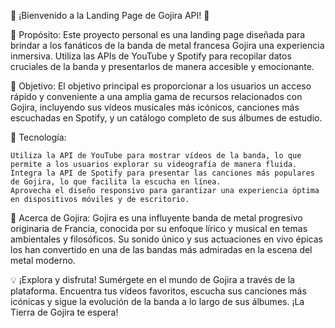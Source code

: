 🤖 ¡Bienvenido a la Landing Page de Gojira API! 🚀

📌 Propósito:
Este proyecto personal es una landing page diseñada para brindar a los fanáticos de la banda de metal francesa Gojira una experiencia inmersiva. Utiliza las APIs de YouTube y Spotify para recopilar datos cruciales de la banda y presentarlos de manera accesible y emocionante.

🎯 Objetivo:
El objetivo principal es proporcionar a los usuarios un acceso rápido y conveniente a una amplia gama de recursos relacionados con Gojira, incluyendo sus vídeos musicales más icónicos, canciones más escuchadas en Spotify, y un catálogo completo de sus álbumes de estudio.

💼 Tecnología:

    Utiliza la API de YouTube para mostrar vídeos de la banda, lo que permite a los usuarios explorar su videografía de manera fluida.
    Integra la API de Spotify para presentar las canciones más populares de Gojira, lo que facilita la escucha en línea.
    Aprovecha el diseño responsivo para garantizar una experiencia óptima en dispositivos móviles y de escritorio.

🎸 Acerca de Gojira:
Gojira es una influyente banda de metal progresivo originaria de Francia, conocida por su enfoque lírico y musical en temas ambientales y filosóficos. Su sonido único y sus actuaciones en vivo épicas los han convertido en una de las bandas más admiradas en la escena del metal moderno.

💡 ¡Explora y disfruta!
Sumérgete en el mundo de Gojira a través de la plataforma. Encuentra tus vídeos favoritos, escucha sus canciones más icónicas y sigue la evolución de la banda a lo largo de sus álbumes. ¡La Tierra de Gojira te espera!
